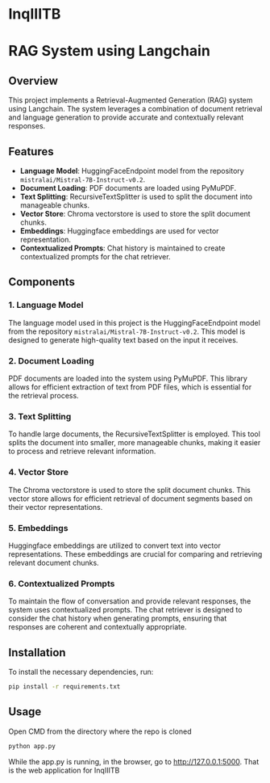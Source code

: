# InqIIITB
# RAG System using Langchain

## Overview
This project implements a Retrieval-Augmented Generation (RAG) system using Langchain. The system leverages a combination of document retrieval and language generation to provide accurate and contextually relevant responses.

## Features
- **Language Model**: HuggingFaceEndpoint model from the repository `mistralai/Mistral-7B-Instruct-v0.2`.
- **Document Loading**: PDF documents are loaded using PyMuPDF.
- **Text Splitting**: RecursiveTextSplitter is used to split the document into manageable chunks.
- **Vector Store**: Chroma vectorstore is used to store the split document chunks.
- **Embeddings**: Huggingface embeddings are used for vector representation.
- **Contextualized Prompts**: Chat history is maintained to create contextualized prompts for the chat retriever.

## Components

### 1. Language Model
The language model used in this project is the HuggingFaceEndpoint model from the repository `mistralai/Mistral-7B-Instruct-v0.2`. This model is designed to generate high-quality text based on the input it receives.

### 2. Document Loading
PDF documents are loaded into the system using PyMuPDF. This library allows for efficient extraction of text from PDF files, which is essential for the retrieval process.

### 3. Text Splitting
To handle large documents, the RecursiveTextSplitter is employed. This tool splits the document into smaller, more manageable chunks, making it easier to process and retrieve relevant information.

### 4. Vector Store
The Chroma vectorstore is used to store the split document chunks. This vector store allows for efficient retrieval of document segments based on their vector representations.

### 5. Embeddings
Huggingface embeddings are utilized to convert text into vector representations. These embeddings are crucial for comparing and retrieving relevant document chunks.

### 6. Contextualized Prompts
To maintain the flow of conversation and provide relevant responses, the system uses contextualized prompts. The chat retriever is designed to consider the chat history when generating prompts, ensuring that responses are coherent and contextually appropriate.

## Installation
To install the necessary dependencies, run:
```bash
pip install -r requirements.txt
```
## Usage
Open CMD from the directory where the repo is cloned
```bash
python app.py
```
While the app.py is running, in the browser, go to http://127.0.0.1:5000.
That is the web application for InqIIITB
